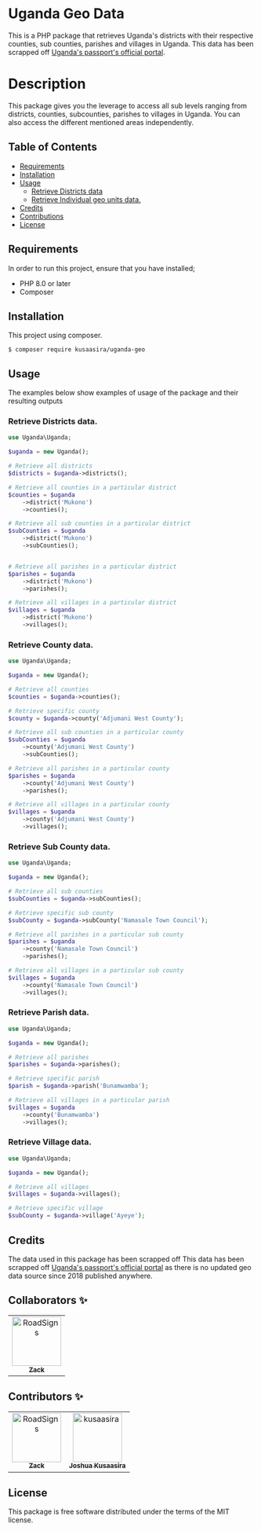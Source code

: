 # Uganda Geo Data

This is a PHP package that retrieves Uganda's districts with their respective counties, sub counties, parishes and villages in Uganda. This data has been scrapped off [Uganda's passport's official portal](https://passports.go.ug).

# Description

This package gives you the leverage to access all sub levels ranging from districts, counties, subcounties, parishes to villages in Uganda. You can also access the different mentioned areas independently.

## Table of Contents

- [Requirements](#requirements)
- [Installation](#installation)
- [Usage](#usage)
  - [Retrieve Districts data](#retrieve-districts-data)
  - [Retrieve Individual geo units data.](#retrieve-individual-geo-units-data)
- [Credits](#credits)
- [Contributions](#contributions)
- [License](#license)

## Requirements

In order to run this project, ensure that you have installed;

- PHP 8.0 or later
- Composer

## Installation

This project using composer.

```
$ composer require kusaasira/uganda-geo
```

## Usage

The examples below show examples of usage of the package and their resulting outputs

### Retrieve Districts data.

```php
use Uganda\Uganda;

$uganda = new Uganda();

# Retrieve all districts
$districts = $uganda->districts();

# Retrieve all counties in a particular district
$counties = $uganda
    ->district('Mukono')
    ->counties();

# Retrieve all sub counties in a particular district
$subCounties = $uganda
    ->district('Mukono')
    ->subCounties();


# Retrieve all parishes in a particular district
$parishes = $uganda
    ->district('Mukono')
    ->parishes();

# Retrieve all villages in a particular district
$villages = $uganda
    ->district('Mukono')
    ->villages();
```

### Retrieve County data.

```php
use Uganda\Uganda;

$uganda = new Uganda();

# Retrieve all counties
$counties = $uganda->counties();

# Retrieve specific county
$county = $uganda->county('Adjumani West County');

# Retrieve all sub counties in a particular county
$subCounties = $uganda
    ->county('Adjumani West County')
    ->subCounties();

# Retrieve all parishes in a particular county
$parishes = $uganda
    ->county('Adjumani West County')
    ->parishes();

# Retrieve all villages in a particular county
$villages = $uganda
    ->county('Adjumani West County')
    ->villages();
```

### Retrieve Sub County data.

```php
use Uganda\Uganda;

$uganda = new Uganda();

# Retrieve all sub counties
$subCounties = $uganda->subCounties();

# Retrieve specific sub county
$subCounty = $uganda->subCounty('Namasale Town Council');

# Retrieve all parishes in a particular sub county
$parishes = $uganda
    ->county('Namasale Town Council')
    ->parishes();

# Retrieve all villages in a particular sub county
$villages = $uganda
    ->county('Namasale Town Council')
    ->villages();
```

### Retrieve Parish data.

```php
use Uganda\Uganda;

$uganda = new Uganda();

# Retrieve all parishes
$parishes = $uganda->parishes();

# Retrieve specific parish
$parish = $uganda->parish('Bunamwamba');

# Retrieve all villages in a particular parish
$villages = $uganda
    ->county('Bunamwamba')
    ->villages();
```

### Retrieve Village data.

```php
use Uganda\Uganda;

$uganda = new Uganda();

# Retrieve all villages
$villages = $uganda->villages();

# Retrieve specific village
$subCounty = $uganda->village('Ayeye');
```

## Credits

The data used in this package has been scrapped off This data has been scrapped off [Uganda's passport's official portal](https://passports.go.ug) as there is no updated geo data source since 2018 published anywhere.

## Collaborators ✨

<!-- readme: collaborators -start -->
<table>
<tr>
    <td align="center">
        <a href="https://github.com/RoadSigns">
            <img src="https://avatars.githubusercontent.com/u/5822139?v=4" width="100;" alt="RoadSigns"/>
            <br />
            <sub><b>Zack</b></sub>
        </a>
    </td></tr>
</table>
<!-- readme: collaborators -end -->

## Contributors ✨

<!-- readme: contributors -start -->
<table>
<tr>
    <td align="center">
        <a href="https://github.com/RoadSigns">
            <img src="https://avatars.githubusercontent.com/u/5822139?v=4" width="100;" alt="RoadSigns"/>
            <br />
            <sub><b>Zack</b></sub>
        </a>
    </td>
    <td align="center">
        <a href="https://github.com/kusaasira">
            <img src="https://avatars.githubusercontent.com/u/10392992?v=4" width="100;" alt="kusaasira"/>
            <br />
            <sub><b>Joshua Kusaasira</b></sub>
        </a>
    </td></tr>
</table>
<!-- readme: contributors -end -->

## License

This package is free software distributed under the terms of the MIT license.
